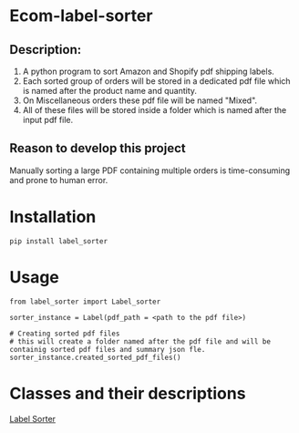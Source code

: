 # Ecom-label-sorter

## Description:
1. A python program to sort Amazon and Shopify pdf shipping labels.
2. Each sorted group of orders will be stored in a dedicated pdf file which is named after the product name and quantity.
3.  On Miscellaneous orders these pdf file will be named "Mixed".
4. All of these files will be stored inside a folder which is named after the input pdf file.

## Reason to develop this project
Manually sorting a large PDF containing multiple orders is time-consuming and prone to human error.

# Installation
```
pip install label_sorter
```

# Usage
```
from label_sorter import Label_sorter

sorter_instance = Label(pdf_path = <path to the pdf file>)

# Creating sorted pdf files
# this will create a folder named after the pdf file and will be containig sorted pdf files and summary json fle.
sorter_instance.created_sorted_pdf_files()

```




# Classes and their descriptions

[ Label Sorter](docs/Label_Sorter.md)
